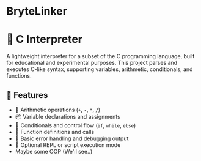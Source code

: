 # BryteLinker
# 🧠 C Interpreter

A lightweight interpreter for a subset of the C programming language, built for educational and experimental purposes. This project parses and executes C-like syntax, supporting variables, arithmetic, conditionals, and functions.

## 🚀 Features

- 🧮 Arithmetic operations (`+`, `-`, `*`, `/`)
- 📦 Variable declarations and assignments
- 🔁 Conditionals and control flow (`if`, `while`, `else`)
- 🧰 Function definitions and calls
- 🐞 Basic error handling and debugging output
- 📄 Optional REPL or script execution mode
- Maybe some OOP (We'll see..)
